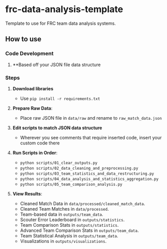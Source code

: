 # frc-data-analysis-template

Template to use for FRC team data analysis systems.

## How to use

### Code Development
1. **Based off your JSON file data structure

### Steps

1. **Download libraries**
   - Use `pip install -r requirements.txt`

2. **Prepare Raw Data**:
   - Place raw JSON file in `data/raw` and rename to `raw_match_data.json`

3. **Edit scripts to match JSON data structure**
   - Wherever you see comments that require inserted code, insert your custom code there

4. **Run Scripts in Order**:
   - `python scripts/01_clear_outputs.py`
   - `python scripts/02_data_cleaning_and_preprocessing.py`
   - `python scripts/03_team_statistics_and_data_restructuring.py`
   - `python scripts/04_data_analysis_and_statistics_aggregation.py`
   - `python scripts/05_team_comparison_analysis.py`

4. **View Results**:
   - Cleaned Match Data in `data/processed/cleaned_match_data`.
   - Cleaned Team Matches in `data/processed`.
   - Team-based data in `outputs/team_data`.
   - Scouter Error Leaderboard in `outputs/statistics`.
   - Team Comparison Stats in `outputs/statistics`.
   - Advanced Team Comparison Stats in `outputs/team_data`.
   - Team Statistical Analysis in `outputs/team_data`.
   - Visualizations in `outputs/visualizations`.